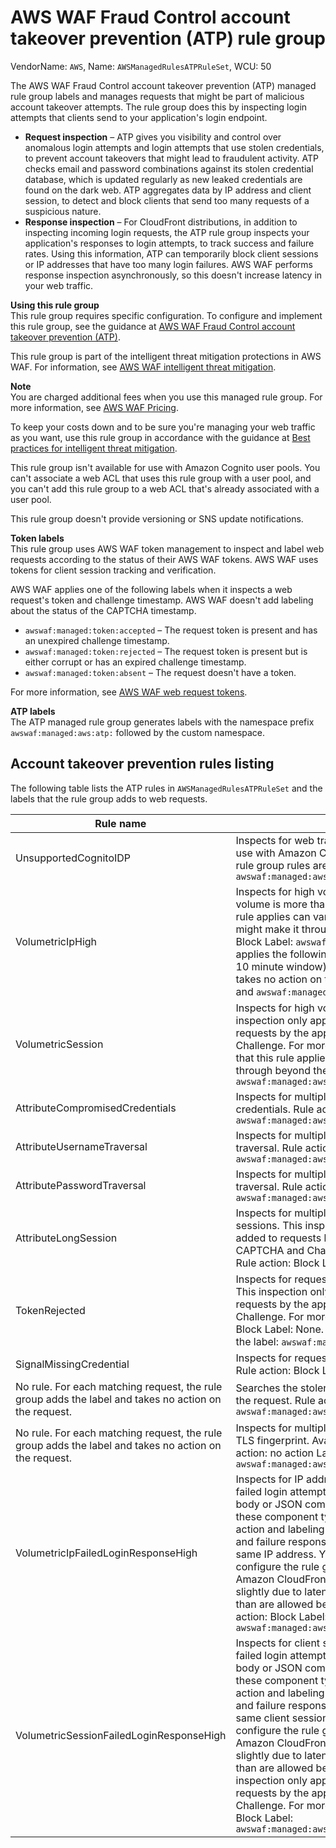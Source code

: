 # AWS WAF Fraud Control account takeover prevention \(ATP\) rule group<a name="aws-managed-rule-groups-atp"></a>

VendorName: `AWS`, Name: `AWSManagedRulesATPRuleSet`, WCU: 50

The AWS WAF Fraud Control account takeover prevention \(ATP\) managed rule group labels and manages requests that might be part of malicious account takeover attempts\. The rule group does this by inspecting login attempts that clients send to your application's login endpoint\. 
+ **Request inspection** – ATP gives you visibility and control over anomalous login attempts and login attempts that use stolen credentials, to prevent account takeovers that might lead to fraudulent activity\. ATP checks email and password combinations against its stolen credential database, which is updated regularly as new leaked credentials are found on the dark web\. ATP aggregates data by IP address and client session, to detect and block clients that send too many requests of a suspicious nature\. 
+ **Response inspection** – For CloudFront distributions, in addition to inspecting incoming login requests, the ATP rule group inspects your application's responses to login attempts, to track success and failure rates\. Using this information, ATP can temporarily block client sessions or IP addresses that have too many login failures\. AWS WAF performs response inspection asynchronously, so this doesn't increase latency in your web traffic\. 

**Using this rule group**  
This rule group requires specific configuration\. To configure and implement this rule group, see the guidance at [AWS WAF Fraud Control account takeover prevention \(ATP\)](waf-atp.md)\. 

This rule group is part of the intelligent threat mitigation protections in AWS WAF\. For information, see [AWS WAF intelligent threat mitigation](waf-managed-protections.md)\.

**Note**  
You are charged additional fees when you use this managed rule group\. For more information, see [AWS WAF Pricing](http://aws.amazon.com/waf/pricing/)\.

To keep your costs down and to be sure you're managing your web traffic as you want, use this rule group in accordance with the guidance at [Best practices for intelligent threat mitigation](waf-managed-protections-best-practices.md)\.

This rule group isn't available for use with Amazon Cognito user pools\. You can't associate a web ACL that uses this rule group with a user pool, and you can't add this rule group to a web ACL that's already associated with a user pool\.

This rule group doesn't provide versioning or SNS update notifications\. 

**Token labels**  
This rule group uses AWS WAF token management to inspect and label web requests according to the status of their AWS WAF tokens\. AWS WAF uses tokens for client session tracking and verification\. 

AWS WAF applies one of the following labels when it inspects a web request's token and challenge timestamp\. AWS WAF doesn't add labeling about the status of the CAPTCHA timestamp\. 
+ `awswaf:managed:token:accepted` – The request token is present and has an unexpired challenge timestamp\. 
+ `awswaf:managed:token:rejected` – The request token is present but is either corrupt or has an expired challenge timestamp\.
+ `awswaf:managed:token:absent` – The request doesn't have a token\.

For more information, see [AWS WAF web request tokens](waf-tokens.md)\.

**ATP labels**  
The ATP managed rule group generates labels with the namespace prefix `awswaf:managed:aws:atp:` followed by the custom namespace\. 

## Account takeover prevention rules listing<a name="aws-managed-rule-groups-atp-rules"></a>

The following table lists the ATP rules in `AWSManagedRulesATPRuleSet` and the labels that the rule group adds to web requests\.


| Rule name | Description and label | 
| --- | --- | 
| UnsupportedCognitoIDP | Inspects for web traffic going to an Amazon Cognito user pool\. ATP isn't available for use with Amazon Cognito user pools, and this rule helps to ensure that the other ATP rule group rules are not used to evaluate user pool traffic\. Rule action: Block Label: `awswaf:managed:aws:atp:unsupported:cognito_idp`  | 
| VolumetricIpHigh | Inspects for high volumes of requests sent from individual IP addresses\. A high volume is more than 20 requests in a 10 minute window\.   The thresholds that this rule applies can vary slightly due to latency\. For the high volume, a few requests might make it through beyond the limit before the rule action is applied\.   Rule action: Block Label: `awswaf:managed:aws:atp:aggregate:volumetric:ip:high` The rule group applies the following labels to requests with medium volumes \(16\-20 requests per 10 minute window\) and low volumes \(11\-15 requests per 10 minute window\), but takes no action on them: `awswaf:managed:aws:atp:aggregate:volumetric:ip:medium` and `awswaf:managed:aws:atp:aggregate:volumetric:ip:low`\. | 
| VolumetricSession |  Inspects for high volumes of requests sent from individual client sessions\.  This inspection only applies when the web request has a token\. Tokens are added to requests by the application integration SDKs and by the rule actions CAPTCHA and Challenge\. For more information, see [AWS WAF web request tokens](waf-tokens.md)\.  The thresholds that this rule applies can vary slightly due to latency\. A few requests might make it through beyond the limit before the rule action is applied\.   Rule action: Block Label: `awswaf:managed:aws:atp:aggregate:volumetric:session`  | 
| AttributeCompromisedCredentials |  Inspects for multiple requests from the same client session that use stolen credentials\.  Rule action: Block Label: `awswaf:managed:aws:atp:aggregate:attribute:compromised_credentials`  | 
| AttributeUsernameTraversal |  Inspects for multiple requests from the same client session that use username traversal\.  Rule action: Block Label: `awswaf:managed:aws:atp:aggregate:attribute:username_traversal`  | 
| AttributePasswordTraversal |  Inspects for multiple requests from the same client session that use password traversal\.  Rule action: Block Label: `awswaf:managed:aws:atp:aggregate:attribute:password_traversal`  | 
| AttributeLongSession |  Inspects for multiple requests from the same client session that use long lasting sessions\.  This inspection only applies when the web request has a token\. Tokens are added to requests by the application integration SDKs and by the rule actions CAPTCHA and Challenge\. For more information, see [AWS WAF web request tokens](waf-tokens.md)\. Rule action: Block Label: `awswaf:managed:aws:atp:aggregate:attribute:long_session`  | 
| TokenRejected |  Inspects for requests with tokens that are rejected by AWS WAF token management\.  This inspection only applies when the web request has a token\. Tokens are added to requests by the application integration SDKs and by the rule actions CAPTCHA and Challenge\. For more information, see [AWS WAF web request tokens](waf-tokens.md)\. Rule action: Block Label: None\. To check for token rejected, use a label match rule to match on the label: `awswaf:managed:token:rejected`  | 
| SignalMissingCredential |  Inspects for requests with credentials that are missing the username or password\.  Rule action: Block Label: `awswaf:managed:aws:atp:signal:missing_credential`  | 
| No rule\. For each matching request, the rule group adds the label and takes no action on the request\. |  Searches the stolen credential database for the credentials that were submitted in the request\.  Rule action: no action Label: `awswaf:managed:aws:atp:signal:credential_compromised`  | 
| No rule\. For each matching request, the rule group adds the label and takes no action on the request\. |  Inspects for multiple requests from the same client session that use a suspicious TLS fingerprint\.   Available only for protected Amazon CloudFront distributions\.   Rule action: no action Label: `awswaf:managed:aws:atp:aggregate:attribute:suspicious_tls_fingerprint`  | 
| VolumetricIpFailedLoginResponseHigh |  Inspects for IP addresses that have recently been the source of too high a rate of failed login attempts\. If you've configured the rule group to inspect the response body or JSON components, AWS WAF can inspect the first 65,536 bytes \(64 KB\) of these component types for success or failure indicators\.  This rule applies the rule action and labeling to new web requests from an IP address, based on the success and failure responses from the protected resource to recent login attempts from the same IP address\. You define how to count successes and failures when you configure the rule group\.   AWS WAF only evaluates this rule in web ACLs that protect Amazon CloudFront distributions\.   The thresholds that this rule applies can vary slightly due to latency\. It's possible for the client to send more failed login attempts than are allowed before the rule starts matching on subsequent attempts\.   Rule action: Block Label: `awswaf:managed:aws:atp:aggregate:volumetric:ip:failed_login_response:high`  | 
| VolumetricSessionFailedLoginResponseHigh |  Inspects for client sessions that have recently been the source of too high a rate of failed login attempts\. If you've configured the rule group to inspect the response body or JSON components, AWS WAF can inspect the first 65,536 bytes \(64 KB\) of these component types for success or failure indicators\.  This rule applies the rule action and labeling to new web requests from a client session, based on the success and failure responses from the protected resource to recent login attempts from the same client session\. You define how to count successes and failures when you configure the rule group\.   AWS WAF only evaluates this rule in web ACLs that protect Amazon CloudFront distributions\.   The thresholds that this rule applies can vary slightly due to latency\. It's possible for the client to send more failed login attempts than are allowed before the rule starts matching on subsequent attempts\.   This inspection only applies when the web request has a token\. Tokens are added to requests by the application integration SDKs and by the rule actions CAPTCHA and Challenge\. For more information, see [AWS WAF web request tokens](waf-tokens.md)\. Rule action: Block Label: `awswaf:managed:aws:atp:aggregate:volumetric:session:failed_login_response:high`  | 
